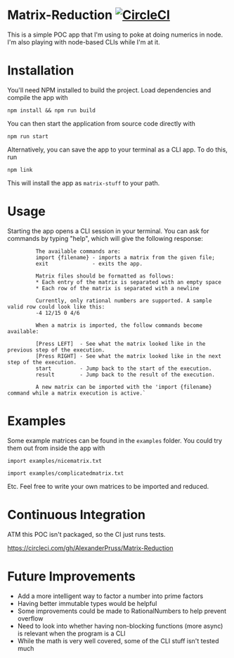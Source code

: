 # Matrix-Reduction [![CircleCI](https://circleci.com/gh/AlexanderPruss/Matrix-Reduction.svg?style=svg)](https://circleci.com/gh/AlexanderPruss/Matrix-Reduction)

This is a simple POC app that I'm using to poke at doing numerics in node. I'm also playing with node-based CLIs while I'm
at it.

# Installation

You'll need NPM installed to build the project. Load dependencies and compile the app with

`npm install && npm run build`

You can then start the application from source code directly with 

`npm run start`

Alternatively, you can save the app to your terminal as a CLI app. To do this, run 

`npm link`

This will install the app as `matrix-stuff` to your path.

# Usage

Starting the app opens a CLI session in your terminal. You can ask for commands by typing "help", which will give the 
following response:

             The available commands are:
             import {filename} - imports a matrix from the given file;
             exit              - exits the app.
             
             Matrix files should be formatted as follows:
             * Each entry of the matrix is separated with an empty space
             * Each row of the matrix is separated with a newline
             
             Currently, only rational numbers are supported. A sample valid row could look like this:
             -4 12/15 0 4/6
             
             When a matrix is imported, the follow commands become available:
             
             [Press LEFT]  - See what the matrix looked like in the previous step of the execution.
             [Press RIGHT] - See what the matrix looked like in the next step of the execution.
             start         - Jump back to the start of the execution.
             result        - Jump back to the result of the execution.
             
             A new matrix can be imported with the 'import {filename} command while a matrix execution is active.`


# Examples

Some example matrices can be found in the `examples` folder. You could try them out from inside the app with 

`import examples/nicematrix.txt`

`import examples/complicatedmatrix.txt`

Etc. Feel free to write your own matrices to be imported and reduced.

# Continuous Integration

ATM this POC isn't packaged, so the CI just runs tests.

https://circleci.com/gh/AlexanderPruss/Matrix-Reduction

# Future Improvements

* Add a more intelligent way to factor a number into prime factors
* Having better immutable types would be helpful
* Some improvements could be made to RationalNumbers to help prevent overflow
* Need to look into whether having non-blocking functions (more async) is relevant when the program is a CLI
* While the math is very well covered, some of the CLI stuff isn't tested much
